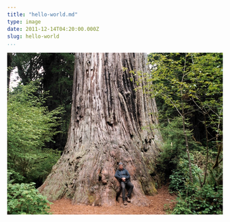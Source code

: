 ```yaml
---
title: "hello-world.md"
type: image
date: 2011-12-14T04:20:00.000Z
slug: hello-world
...
```


![hello world](/assets/images/hello-world.jpg)

